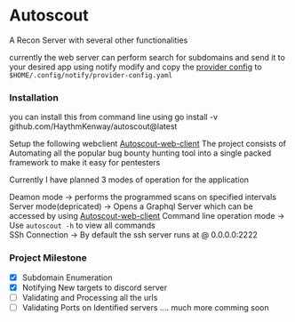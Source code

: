 # Autoscout
A Recon Server with several other functionalities

currently the web server can perform search for subdomains and send it to your desired app using notify
modify and copy the [provider config](https://github.com/projectdiscovery/notify#provider-config) to `$HOME/.config/notify/provider-config.yaml`

### Installation
you can install this from command line using go install -v github.com/HaythmKenway/autoscout@latest

Setup the following webclient [Autoscout-web-client](https://github.com/HaythmKenway/autoscout-client)
The project consists of Automating all the popular bug bounty hunting tool into a single packed framework to make it easy for pentesters

Currently I have planned 3 modes of operation for the application

Deamon mode                  ->  performs the programmed scans on specified intervals
Server mode(depricated)       ->  Opens a Graphql Server which can be accessed by using [Autoscout-web-client](https://github.com/HaythmKenway/autoscout-client) 
Command line operation mode  -> Use `autoscout -h` to view all commands  
SSh Connection               -> By default the ssh server runs at  @ 0.0.0.0:2222
### Project Milestone
- [x] Subdomain Enumeration
- [x] Notifying New targets to discord server
- [ ] Validating and Processing all the urls
- [ ] Validating Ports on Identified servers
.... much more comming soon
